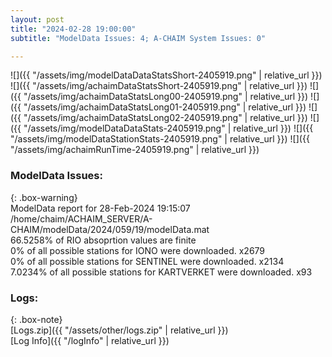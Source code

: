 ```yaml
---
layout: post
title: "2024-02-28 19:00:00"
subtitle: "ModelData Issues: 4; A-CHAIM System Issues: 0"

---
```


![]({{ "/assets/img/modelDataDataStatsShort-2405919.png" | relative_url }})
![]({{ "/assets/img/achaimDataStatsShort-2405919.png" | relative_url }})
![]({{ "/assets/img/achaimDataStatsLong00-2405919.png" | relative_url }})
![]({{ "/assets/img/achaimDataStatsLong01-2405919.png" | relative_url }})
![]({{ "/assets/img/achaimDataStatsLong02-2405919.png" | relative_url }})
![]({{ "/assets/img/modelDataDataStats-2405919.png" | relative_url }})
![]({{ "/assets/img/modelDataStationStats-2405919.png" | relative_url }})
![]({{ "/assets/img/achaimRunTime-2405919.png" | relative_url }})


### ModelData Issues:  
  
{: .box-warning}  
 ModelData report for 28-Feb-2024 19:15:07   
 /home/chaim/ACHAIM_SERVER/A-CHAIM/modelData/2024/059/19/modelData.mat   
 66.5258% of RIO absoprtion values are finite   
 0% of all possible stations for IONO were downloaded. x2679   
 0% of all possible stations for SENTINEL were downloaded. x2134   
 7.0234% of all possible stations for KARTVERKET were downloaded. x93   
  


### Logs:  
  
{: .box-note}  
[Logs.zip]({{ "/assets/other/logs.zip" | relative_url }})  
[Log Info]({{ "/logInfo" | relative_url }})  
